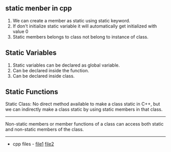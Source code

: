 ## static menber in cpp
1. We can create a member as static using static keyword.
2. If don't initialize static variable it will automatically get initialized with value 0
3. Static members belongs to class not belong to instance of class.

## Static Variables
1. Static variables can be declared as global variable.
2. Can be declared inside the function.
3. Can be declared inside class.

## Static Functions
Static Class: No direct method available to make a class static in C++, but we can indirectly make a class static by using static members in that class.


--- 
Non-static members or member functions of a class can access both static and non-static members of the class.

---  
- cpp files - 
[file1](../classProg/20-3.cpp)
[file2](../classProg/18-3.cpp)

